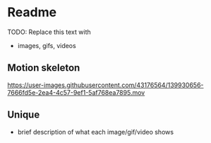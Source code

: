 # Readme

TODO: Replace this text with

* images, gifs, videos
## Motion skeleton
https://user-images.githubusercontent.com/43176564/139930656-7666fd5e-2ea4-4c57-9ef1-5af768ea7895.mov

## Unique
* brief description of what each image/gif/video shows

